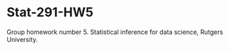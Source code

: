 # Stat-291-HW5
Group homework number 5. Statistical inference for data science, Rutgers University.
